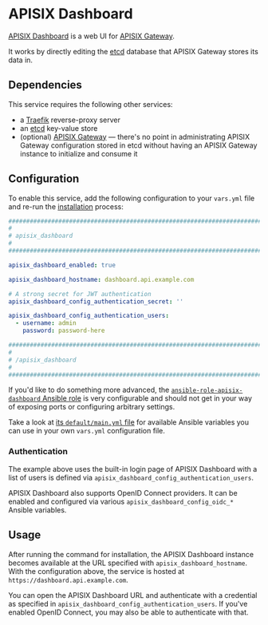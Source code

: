 <!--
SPDX-FileCopyrightText: 2024 Slavi Pantaleev
SPDX-FileCopyrightText: 2025 Suguru Hirahara

SPDX-License-Identifier: AGPL-3.0-or-later
-->

# APISIX Dashboard

[APISIX Dashboard](https://apisix.apache.org/docs/dashboard/USER_GUIDE/) is a web UI for [APISIX Gateway](./apisix-gateway.md).

It works by directly editing the [etcd](./etcd.md) database that APISIX Gateway stores its data in.


## Dependencies

This service requires the following other services:

- a [Traefik](traefik.md) reverse-proxy server
- an [etcd](etcd.md) key-value store
- (optional) [APISIX Gateway](./apisix-gateway.md) — there's no point in administrating APISIX Gateway configuration stored in etcd without having an APISIX Gateway instance to initialize and consume it


## Configuration

To enable this service, add the following configuration to your `vars.yml` file and re-run the [installation](../installing.md) process:

```yaml
########################################################################
#                                                                      #
# apisix_dashboard                                                     #
#                                                                      #
########################################################################

apisix_dashboard_enabled: true

apisix_dashboard_hostname: dashboard.api.example.com

# A strong secret for JWT authentication
apisix_dashboard_config_authentication_secret: ''

apisix_dashboard_config_authentication_users:
  - username: admin
    password: password-here

########################################################################
#                                                                      #
# /apisix_dashboard                                                    #
#                                                                      #
########################################################################
```

If you'd like to do something more advanced, the [`ansible-role-apisix-dashboard` Ansible role](https://github.com/mother-of-all-self-hosting/ansible-role-apisix-dashboard) is very configurable and should not get in your way of exposing ports or configuring arbitrary settings.

Take a look at [its `default/main.yml` file](https://github.com/mother-of-all-self-hosting/ansible-role-apisix-dashboard/blob/main/defaults/main.yml) for available Ansible variables you can use in your own `vars.yml` configuration file.

### Authentication

The example above uses the built-in login page of APISIX Dashboard with a list of users is defined via `apisix_dashboard_config_authentication_users`.

APISIX Dashboard also supports OpenID Connect providers. It can be enabled and configured via various `apisix_dashboard_config_oidc_*` Ansible variables.

## Usage

After running the command for installation, the APISIX Dashboard instance becomes available at the URL specified with `apisix_dashboard_hostname`. With the configuration above, the service is hosted at `https://dashboard.api.example.com`.

You can open the APISIX Dashboard URL and authenticate with a credential as specified in `apisix_dashboard_config_authentication_users`. If you've enabled OpenID Connect, you may also be able to authenticate with that.
